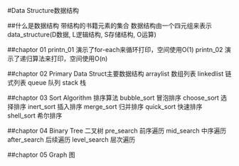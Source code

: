 #Data Structure数据结构

##什么是数据结构
    带结构的书籍元素的集合
    数据结构由一个四元组来表示 data_structure(D数据, L逻辑结构, S存储结构, O运算)
    
##chaptor 01
    printn_01 演示了for-each来循环打印，空间使用O(1)
    printn_02 演示了递归算法来打印，空间使用O(n)

##chaptor 02 Primary Data Struct主要数据结构
    arraylist 数组列表
    linkedlist 链式列表
    queue 队列
    stack 栈
 
 ##chaptor 03 Sort Algorithm 排序算法
    bubble_sort 冒泡排序
    choose_sort 选择排序
    inert_sort 插入排序
    merge_sort 归并排序
    quick_sort 快速排序
    shell_sort 希尔排序
 
 ##chaptor 04 Binary Tree 二叉树
    pre_search 前序遍历
    mid_search 中序遍历
    after_search 后续遍历
    level_search 层次遍历
 
 ##chaptor 05 Graph 图